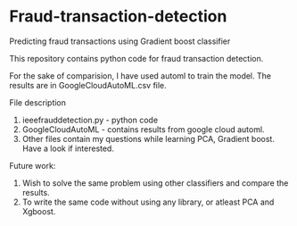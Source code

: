 # Fraud-transaction-detection
Predicting fraud transactions using Gradient boost classifier

This repository contains python code for fraud transaction detection.

For the sake of comparision, I have used automl to train the model. The results are in GoogleCloudAutoML.csv file. 

File description
1. ieeefrauddetection.py - python code
2. GoogleCloudAutoML - contains results from google cloud automl.
3. Other files contain my questions while learning PCA, Gradient boost. Have a look if interested. 

Future work:
1. Wish to solve the same problem using other classifiers and compare the results.
2. To write the same code without using any library, or atleast PCA and Xgboost.

